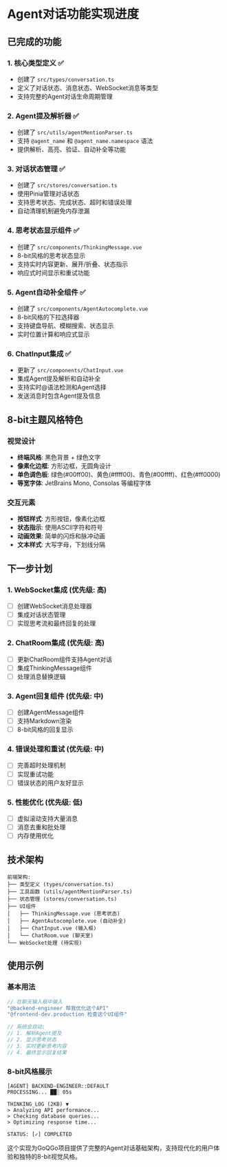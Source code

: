 # Agent对话功能实现进度

## 已完成的功能

### 1. 核心类型定义 ✅
- 创建了 `src/types/conversation.ts`
- 定义了对话状态、消息状态、WebSocket消息等类型
- 支持完整的Agent对话生命周期管理

### 2. Agent提及解析器 ✅
- 创建了 `src/utils/agentMentionParser.ts`
- 支持 `@agent_name` 和 `@agent_name.namespace` 语法
- 提供解析、高亮、验证、自动补全等功能

### 3. 对话状态管理 ✅
- 创建了 `src/stores/conversation.ts`
- 使用Pinia管理对话状态
- 支持思考状态、完成状态、超时和错误处理
- 自动清理机制避免内存泄漏

### 4. 思考状态显示组件 ✅
- 创建了 `src/components/ThinkingMessage.vue`
- 8-bit风格的思考状态显示
- 支持实时内容更新、展开/折叠、状态指示
- 响应式时间显示和重试功能

### 5. Agent自动补全组件 ✅
- 创建了 `src/components/AgentAutocomplete.vue`
- 8-bit风格的下拉选择器
- 支持键盘导航、模糊搜索、状态显示
- 实时位置计算和响应式显示

### 6. ChatInput集成 ✅
- 更新了 `src/components/ChatInput.vue`
- 集成Agent提及解析和自动补全
- 支持实时@语法检测和Agent选择
- 发送消息时包含Agent提及信息

## 8-bit主题风格特色

### 视觉设计
- **终端风格**: 黑色背景 + 绿色文字
- **像素化边框**: 方形边框，无圆角设计
- **单色调色板**: 绿色(#00ff00)、黄色(#ffff00)、青色(#00ffff)、红色(#ff0000)
- **等宽字体**: JetBrains Mono, Consolas 等编程字体

### 交互元素
- **按钮样式**: 方形按钮，像素化边框
- **状态指示**: 使用ASCII字符和符号
- **动画效果**: 简单的闪烁和脉冲动画
- **文本样式**: 大写字母，下划线分隔

## 下一步计划

### 1. WebSocket集成 (优先级: 高)
- [ ] 创建WebSocket消息处理器
- [ ] 集成对话状态管理
- [ ] 实现思考流和最终回复的处理

### 2. ChatRoom集成 (优先级: 高)
- [ ] 更新ChatRoom组件支持Agent对话
- [ ] 集成ThinkingMessage组件
- [ ] 处理消息替换逻辑

### 3. Agent回复组件 (优先级: 中)
- [ ] 创建AgentMessage组件
- [ ] 支持Markdown渲染
- [ ] 8-bit风格的回复显示

### 4. 错误处理和重试 (优先级: 中)
- [ ] 完善超时处理机制
- [ ] 实现重试功能
- [ ] 错误状态的用户友好显示

### 5. 性能优化 (优先级: 低)
- [ ] 虚拟滚动支持大量消息
- [ ] 消息去重和批处理
- [ ] 内存使用优化

## 技术架构

```
前端架构:
├── 类型定义 (types/conversation.ts)
├── 工具函数 (utils/agentMentionParser.ts)
├── 状态管理 (stores/conversation.ts)
├── UI组件
│   ├── ThinkingMessage.vue (思考状态)
│   ├── AgentAutocomplete.vue (自动补全)
│   ├── ChatInput.vue (输入框)
│   └── ChatRoom.vue (聊天室)
└── WebSocket处理 (待实现)
```

## 使用示例

### 基本用法
```typescript
// 在聊天输入框中输入
"@backend-engineer 帮我优化这个API"
"@frontend-dev.production 检查这个UI组件"

// 系统会自动:
// 1. 解析Agent提及
// 2. 显示思考状态
// 3. 实时更新思考内容
// 4. 最终显示回复结果
```

### 8-bit风格展示
```
[AGENT] BACKEND-ENGINEER::DEFAULT
PROCESSING... ██░ 05s

THINKING_LOG (2KB) ▼
> Analyzing API performance...
> Checking database queries...
> Optimizing response time...

STATUS: [✓] COMPLETED
```

这个实现为GoQGo项目提供了完整的Agent对话基础架构，支持现代化的用户体验和独特的8-bit视觉风格。
